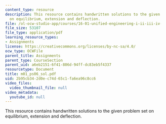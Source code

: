 ```yaml
---
content_type: resource
description: This resource contains handwritten solutions to the given problem set
  on equilibrium, extension and deflection.
file: /ol-ocw-studio-app/courses/16-01-unified-engineering-i-ii-iii-iv-fall-2005-spring-2006/2b95cb342d0ec74d65c1fa6ea96c8cc6_m01_ps06_sol.pdf
file_size: 53107
file_type: application/pdf
learning_resource_types:
- Assignments
license: https://creativecommons.org/licenses/by-nc-sa/4.0/
ocw_type: OCWFile
parent_title: Assignments
parent_type: CourseSection
parent_uid: a6eb2151-6f41-806d-94ff-dc83eb5f4337
resourcetype: Document
title: m01_ps06_sol.pdf
uid: 2b95cb34-2d0e-c74d-65c1-fa6ea96c8cc6
video_files:
  video_thumbnail_file: null
video_metadata:
  youtube_id: null
---
```

This resource contains handwritten solutions to the given problem set on equilibrium, extension and deflection.
